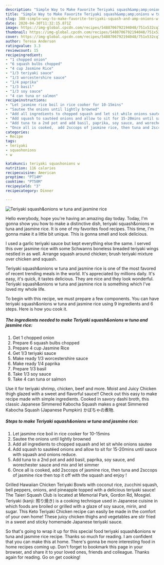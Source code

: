 ```yaml
---
description: "Simple Way to Make Favorite Teriyaki squash&amp;amp;onions w tuna and jasmine rice"
title: "Simple Way to Make Favorite Teriyaki squash&amp;amp;onions w tuna and jasmine rice"
slug: 388-simple-way-to-make-favorite-teriyaki-squash-and-amp-onions-w-tuna-and-jasmine-rice
date: 2020-04-30T11:32:15.871Z
image: https://img-global.cpcdn.com/recipes/5488706792194048/751x532cq70/teriyaki-squashonions-w-tuna-and-jasmine-rice-recipe-main-photo.jpg
thumbnail: https://img-global.cpcdn.com/recipes/5488706792194048/751x532cq70/teriyaki-squashonions-w-tuna-and-jasmine-rice-recipe-main-photo.jpg
cover: https://img-global.cpcdn.com/recipes/5488706792194048/751x532cq70/teriyaki-squashonions-w-tuna-and-jasmine-rice-recipe-main-photo.jpg
author: Teresa Anderson
ratingvalue: 3.3
reviewcount: 15
recipeingredient:
- "1 chopped onion"
- "6 squash bulbs chopped"
- "4 cup Jasmine Rice"
- "1/3 teriyaki sauce"
- "1/3 worcestershire sauce"
- "1/4 paprika"
- "1/3 basil"
- "1/3 soy sauce"
- "4 can tuna or salmon"
recipeinstructions:
- "Let jasmine rice boil in rice cooker for 10-15mins"
- "Sautee the onions until lightly browned"
- "Add all ingredients to chopped squash and let sit while onions sautee"
- "Add squash to sautéed onions and allow to sit for 15-20mins until sauce with squash and onions reduce."
- "Add tuna to a 2nd pot and add basil, paprika, soy sauce, and worechester sauce and mix and let simmer"
- "Once all is cooked,  add 2sccops of jasmine rice, then tuna and 2sccops of jasmine rice then top it off with the squash and enjoy !"
categories:
- Recipe
tags:
- teriyaki
- squashonions
- w

katakunci: teriyaki squashonions w 
nutrition: 116 calories
recipecuisine: American
preptime: "PT14M"
cooktime: "PT50M"
recipeyield: "3"
recipecategory: Dinner

---
```



![Teriyaki squash&amp;onions w tuna and jasmine rice](https://img-global.cpcdn.com/recipes/5488706792194048/751x532cq70/teriyaki-squashonions-w-tuna-and-jasmine-rice-recipe-main-photo.jpg)

Hello everybody, hope you're having an amazing day today. Today, I'm gonna show you how to make a distinctive dish, teriyaki squash&amp;onions w tuna and jasmine rice. It is one of my favorites food recipes. This time, I'm gonna make it a little bit unique. This is gonna smell and look delicious.

I used a garlic teriyaki sauce but kept everything else the same. I served this over jasmine rice with some Schwanns boneless breaded teriyaki wings nestled in as well. Arrange squash around chicken; brush teriyaki mixture over chicken and squash.

Teriyaki squash&amp;onions w tuna and jasmine rice is one of the most favored of recent trending meals in the world. It's appreciated by millions daily. It's easy, it's quick, it tastes delicious. They are nice and they look wonderful. Teriyaki squash&amp;onions w tuna and jasmine rice is something which I've loved my whole life.


To begin with this recipe, we must prepare a few components. You can have teriyaki squash&amp;onions w tuna and jasmine rice using 9 ingredients and 6 steps. Here is how you cook it.

<!--inarticleads1-->

##### The ingredients needed to make Teriyaki squash&amp;onions w tuna and jasmine rice:

1. Get 1 chopped onion
1. Prepare 6 squash bulbs chopped
1. Prepare 4 cup Jasmine Rice
1. Get 1/3 teriyaki sauce
1. Make ready 1/3 worcestershire sauce
1. Make ready 1/4 paprika
1. Prepare 1/3 basil
1. Take 1/3 soy sauce
1. Take 4 can tuna or salmon


Use it for teriyaki shrimp, chicken, beef and more. Moist and Juicy Chicken thigh glazed with a sweet and flavorful sauce!! Check out this easy to make recipe made with simple ingredients. Cooked in savory dashi broth, this classic Japanese Simmered Kabocha Squash makes a great Simmered Kabocha Squash (Japanese Pumpkin) かぼちゃの煮物. 

<!--inarticleads2-->

##### Steps to make Teriyaki squash&amp;onions w tuna and jasmine rice:

1. Let jasmine rice boil in rice cooker for 10-15mins
1. Sautee the onions until lightly browned
1. Add all ingredients to chopped squash and let sit while onions sautee
1. Add squash to sautéed onions and allow to sit for 15-20mins until sauce with squash and onions reduce.
1. Add tuna to a 2nd pot and add basil, paprika, soy sauce, and worechester sauce and mix and let simmer
1. Once all is cooked,  add 2sccops of jasmine rice, then tuna and 2sccops of jasmine rice then top it off with the squash and enjoy !


Grilled Hawaiian Chicken Teriyaki Bowls with coconut rice, zucchini squash, bell peppers, onions, and pineapple topped with a delicious teriyaki sauce! The Taieri Squash Club is located at Memorial Park, Gordon Rd, Mosgiel. Teriyaki (kanji: 照り焼き) is a cooking technique used in Japanese cuisine in which foods are broiled or grilled with a glaze of soy sauce, mirin, and sugar. This Keto Teriyaki Chicken recipe can easily be made in the comfort of your own home! These juicy chicken thighs and vegetables are stir fried in a sweet and sticky homemade Japanese teriyaki sauce. 

So that's going to wrap it up for this special food teriyaki squash&amp;onions w tuna and jasmine rice recipe. Thanks so much for reading. I am confident that you can make this at home. There's gonna be more interesting food in home recipes coming up. Don't forget to bookmark this page in your browser, and share it to your loved ones, friends and colleague. Thanks again for reading. Go on get cooking!
